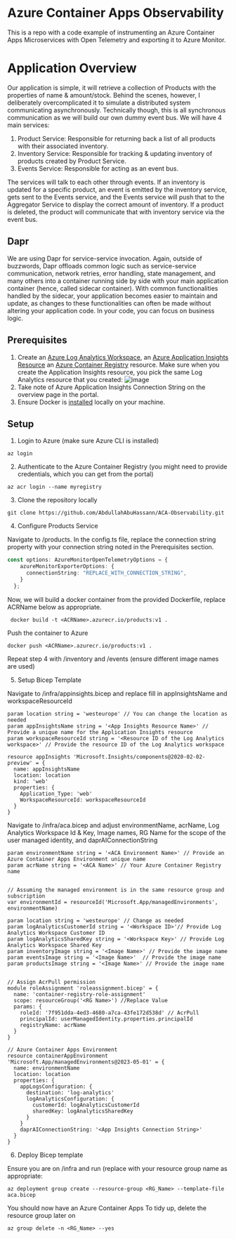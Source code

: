 # Azure Container Apps Observability
This is a repo with a code example of instrumenting an Azure Container Apps Microservices with Open Telemetry and exporting it to Azure Monitor.

# Application Overview
Our application is simple, it will retrieve a collection of Products with the properties of name & amount/stock. Behind the scenes, however, I deliberately overcomplicated it to simulate a distributed system communicating asynchronously. Technically though, this is all synchronous communication as we will build our own dummy event bus.
We will have 4 main services: 
1. Product Service: Responsible for returning back a list of all products with their associated inventory.
2. Inventory Service: Responsible for tracking & updating inventory of products created by Product Service.
3. Events Service: Responsible for acting as an event bus.

The services will talk to each other through events. If an inventory is updated for a specific product, an event is emitted by the inventory service, gets sent to the Events service, and the Events service will push that to the Aggregator Service to display the correct amount of inventory. If a product is deleted, the product will communicate that with inventory service via the event bus.

## Dapr
We are using Dapr for service-service invocation. Again, outside of buzzwords, Dapr offloads common logic such as service-service communication, network retries, error handling, state management, and many others into a container running side by side with your main application container (hence, called sidecar container). With common functionalities handled by the sidecar, your application becomes easier to maintain and update, as changes to these functionalities can often be made without altering your application code. In your code, you can focus on business logic.

## Prerequisites 
1. Create an [Azure Log Analytics Workspace](https://learn.microsoft.com/en-us/azure/azure-monitor/logs/quick-create-workspace?tabs=azure-portal), an [Azure Application Insights Resource](https://learn.microsoft.com/en-us/azure/azure-monitor/app/create-workspace-resource#create-a-workspace-based-resource) an [Azure Container Registry](https://learn.microsoft.com/en-us/azure/container-registry/container-registry-get-started-portal?tabs=azure-cli) resource. Make sure when you create the Application Insights resource, you pick the same Log Analytics resource that you created:
![image](https://github.com/AbdullahAbuHassann/ACA-Observability/assets/84739483/4eae1144-c124-4419-a4f9-5c66f61ee15b)
2. Take note of Azure Application Insights Connection String on the overview page in the portal.
3. Ensure Docker is [installed](https://docs.docker.com/engine/install/) locally on your machine.


## Setup
1. Login to Azure (make sure Azure CLI is installed)
```
az login
```
2. Authenticate to the Azure Container Registry (you might need to provide credentials, which you can get from the portal)
```
az acr login --name myregistry
```
3. Clone the repository locally
```
git clone https://github.com/AbdullahAbuHassann/ACA-Observability.git
```
4. Configure Products Service

Navigate to /products. In the config.ts file, replace the connection string property with your connection string noted in the Prerequisites section.
```typescript
const options: AzureMonitorOpenTelemetryOptions = {
    azureMonitorExporterOptions: {
      connectionString: "REPLACE_WITH_CONNECTION_STRING",
    }
  };
```
Now, we will build a docker container from the provided Dockerfile, replace ACRName below as appropriate.
```
 docker build -t <ACRName>.azurecr.io/products:v1 .   
```
Push the container to Azure
```
docker push <ACRName>.azurecr.io/products:v1 .
```
Repeat step 4 with /inventory and /events (ensure different image names are used)

5. Setup Bicep Template

Navigate to /infra/appinsights.bicep and replace fill in appInsightsName and workspaceResourceId

```bicep
param location string = 'westeurope' // You can change the location as needed
param appInsightsName string = '<App Insights Resource Name>' // Provide a unique name for the Application Insights resource
param workspaceResourceId string = '<Resource ID of the Log Analytics workspace>' // Provide the resource ID of the Log Analytics workspace

resource appInsights 'Microsoft.Insights/components@2020-02-02-preview' = {
  name: appInsightsName
  location: location
  kind: 'web'
  properties: {
    Application_Type: 'web'
    WorkspaceResourceId: workspaceResourceId
  }
}
```
Navigate to /infra/aca.bicep and adjust environmentName, acrName, Log Analytics Workspace Id & Key, Image names, RG Name for the scope of the user managed identity, and daprAIConnectionString
```bicep
param environmentName string = '<ACA Environment Name>' // Provide an Azure Container Apps Environment unique name
param acrName string = '<ACA Name>' // Your Azure Container Registry name


// Assuming the managed environment is in the same resource group and subscription
var environmentId = resourceId('Microsoft.App/managedEnvironments', environmentName)

param location string = 'westeurope' // Change as needed
param logAnalyticsCustomerId string = '<Workspace ID>'// Provide Log Analytics Workspace Customer ID
param logAnalyticsSharedKey string = '<Workspace Key>' // Provide Log Analytics Workspace Shared Key
param inventoryImage string = '<Image Name>' // Provide the image name
param eventsImage string = '<Image Name>'  // Provide the image name
param productsImage string = '<Image Name>' // Provide the image name


// Assign AcrPull permission
module roleAssignment 'roleassignment.bicep' = {
  name: 'container-registry-role-assignment'
  scope: resourceGroup('<RG Name>') //Replace Value
  params: {
    roleId: '7f951dda-4ed3-4680-a7ca-43fe172d538d' // AcrPull
    principalId: userManagedIdentity.properties.principalId
    registryName: acrName
  }
}

// Azure Container Apps Environment
resource containerAppEnvironment 'Microsoft.App/managedEnvironments@2023-05-01' = {
  name: environmentName
  location: location
  properties: {
    appLogsConfiguration: {
      destination: 'log-analytics'
      logAnalyticsConfiguration: {
        customerId: logAnalyticsCustomerId
        sharedKey: logAnalyticsSharedKey
      }
    }
    daprAIConnectionString: '<App Insights Connection String>'
  }
}
```
6. Deploy Bicep template

Ensure you are on /infra and run (replace with your resource group name as appropriate:
```
az deployment group create --resource-group <RG_Name> --template-file aca.bicep
```
You should now have an Azure Container Apps 
To tidy up, delete the resource group later on
```
az group delete -n <RG_Name> --yes
```


